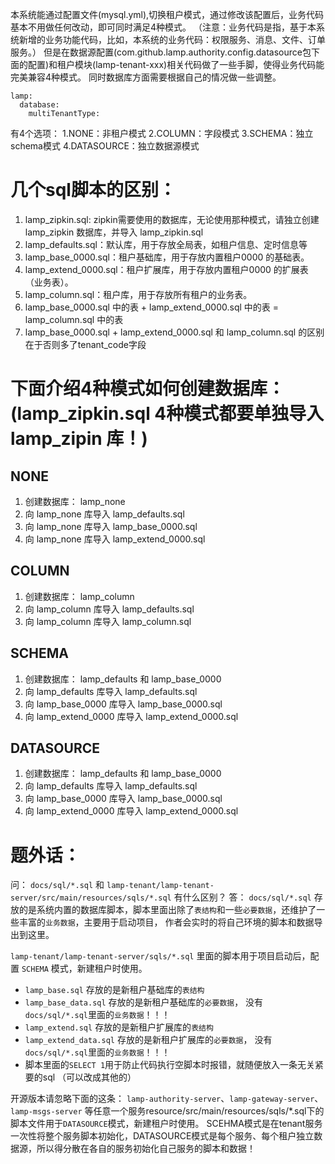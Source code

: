 本系统能通过配置文件(mysql.yml),切换租户模式，通过修改该配置后，业务代码基本不用做任何改动，即可同时满足4种模式。
（注意：业务代码是指，基于本系统新增的业务功能代码，比如，本系统的业务代码：权限服务、消息、文件、订单服务。）
但是在数据源配置(com.github.lamp.authority.config.datasource包下面的配置)和租户模块(lamp-tenant-xxx)相关代码做了一些手脚，使得业务代码能完美兼容4种模式。
同时数据库方面需要根据自己的情况做一些调整。
```
lamp:
  database:
    multiTenantType:  
```
有4个选项：
1.NONE：非租户模式
2.COLUMN：字段模式
3.SCHEMA：独立schema模式
4.DATASOURCE：独立数据源模式

# 几个sql脚本的区别：
1. lamp_zipkin.sql: zipkin需要使用的数据库，无论使用那种模式，请独立创建 lamp_zipkin 数据库，并导入 lamp_zipkin.sql 
2. lamp_defaults.sql：默认库，用于存放全局表，如租户信息、定时信息等
3. lamp_base_0000.sql：租户基础库，用于存放内置租户0000 的基础表。
4. lamp_extend_0000.sql：租户扩展库，用于存放内置租户0000 的扩展表（业务表）。
5. lamp_column.sql：租户库，用于存放所有租户的业务表。
6. lamp_base_0000.sql 中的表 + lamp_extend_0000.sql 中的表 = lamp_column.sql 中的表
7. lamp_base_0000.sql + lamp_extend_0000.sql 和 lamp_column.sql 的区别在于否则多了tenant_code字段


# 下面介绍4种模式如何创建数据库：(lamp_zipkin.sql 4种模式都要单独导入 lamp_zipin 库！)
## NONE
1. 创建数据库： lamp_none
2. 向 lamp_none 库导入 lamp_defaults.sql 
3. 向 lamp_none 库导入 lamp_base_0000.sql 
3. 向 lamp_none 库导入 lamp_extend_0000.sql 

## COLUMN
1. 创建数据库： lamp_column
2. 向 lamp_column 库导入 lamp_defaults.sql 
3. 向 lamp_column 库导入 lamp_column.sql 

## SCHEMA
1. 创建数据库： lamp_defaults 和 lamp_base_0000
2. 向 lamp_defaults 库导入 lamp_defaults.sql 
3. 向 lamp_base_0000 库导入 lamp_base_0000.sql 
4. 向 lamp_extend_0000 库导入 lamp_extend_0000.sql 

## DATASOURCE
1. 创建数据库： lamp_defaults 和 lamp_base_0000
2. 向 lamp_defaults 库导入 lamp_defaults.sql 
3. 向 lamp_base_0000 库导入 lamp_base_0000.sql 
4. 向 lamp_extend_0000 库导入 lamp_extend_0000.sql 


# 题外话：
问： `docs/sql/*.sql` 和 `lamp-tenant/lamp-tenant-server/src/main/resources/sqls/*.sql` 有什么区别？
答：
`docs/sql/*.sql` 存放的是系统内置的数据库脚本，脚本里面出除了`表结构`和一些`必要数据`，还维护了一些丰富的`业务数据`，主要用于启动项目，
作者会实时的将自己环境的脚本和数据导出到这里。

`lamp-tenant/lamp-tenant-server/sqls/*.sql` 里面的脚本用于项目启动后，配置 `SCHEMA` 模式，新建租户时使用。 
- `lamp_base.sql` 存放的是新租户基础库的`表结构`
- `lamp_base_data.sql` 存放的是新租户基础库的`必要数据`， 没有`docs/sql/*.sql`里面的`业务数据`！！！
- `lamp_extend.sql` 存放的是新租户扩展库的`表结构`
- `lamp_extend_data.sql` 存放的是新租户扩展库的`必要数据`， 没有`docs/sql/*.sql`里面的`业务数据`！！！
- 脚本里面的`SELECT 1`用于防止代码执行空脚本时报错，就随便放入一条无关紧要的sql （可以改成其他的）


开源版本请忽略下面的这条：
`lamp-authority-server`、`lamp-gateway-server`、`lamp-msgs-server` 等任意一个服务resource/src/main/resources/sqls/*.sql下的脚本文件用于`DATASOURCE`模式，新建租户时使用。
SCEHMA模式是在tenant服务一次性将整个服务脚本初始化，DATASOURCE模式是每个服务、每个租户独立数据源，所以得分散在各自的服务初始化自己服务的脚本和数据！


